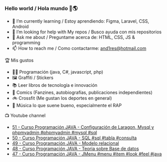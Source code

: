 ### Hello world / Hola mundo 👋🌎

<!--
**xaca/xaca** is a ✨ _special_ ✨ repository because its `README.md` (this file) appears on your GitHub profile.

Here are some ideas to get you started:
-->

- 🌱 I’m currently learning / Estoy aprendiendo: Figma, Laravel, CSS, Android
- 🤔 I’m looking for help with My repos / Busco ayuda con mis repositorios
- 💬 Ask me about / Preguntame acerca de: HTML, CSS, JS & programming 
- 📫 How to reach me / Como contactarme: and1res@hotmail.com

🏆 Mis gustos
- 👨‍💻 Programación (java, C#, javascript, php)
- 🖼️ Graffiti / Stickers
- 📚 Leer libros de tecnología e innovación
- 💢 Comics (Fanzines, autobiografías, publicaciones independientes)
- 🚲 Crossfit (Me gustan los deportes en general)
- 🎤 Música lo que suene bueno, especialmente el RAP
<!--
📝 Frases
- "I only smile in the dark, I only smile when it's complicated" Raybiez
- "De lo que ves créete la mitad de lo que no ves no te creas nada" Kase O
-->
📺 Youtube channel
<!-- BLOG-POST-LIST:START -->
- [51 - Curso Programación JAVA - Configuración de Laragon, Mysql y phpmyadmin #phpmyadmin #mysql #sql](https://www.youtube.com/watch?v=z1Hsqr9Fsdw)
- [50 - Curso Programación JAVA - SQL #sql #tabla #consulta](https://www.youtube.com/watch?v=JYZiH2ZFtbg)
- [49 - Curso Programación JAVA - Modelo relacional](https://www.youtube.com/watch?v=D7xwUzQItNk)
- [48 - Curso Programación JAVA - Teoria sobre Base de datos](https://www.youtube.com/watch?v=oTXWUetCrP4)
- [47 - Curso Programación JAVA - JMenu #menu #item #look #feel #java](https://www.youtube.com/watch?v=W885Y6cunjA)
<!-- BLOG-POST-LIST:END -->
